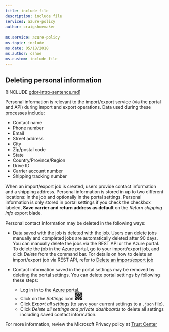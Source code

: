```yaml
---
title: include file
description: include file
services: azure-policy
author: craigshoemaker
 
ms.service: azure-policy
ms.topic: include
ms.date: 05/18/2018
ms.author: cshoe
ms.custom: include file
---
```


## Deleting personal information

[!INCLUDE [gdpr-intro-sentence.md](gdpr-intro-sentence.md)]

Personal information is relevant to the import/export service (via the portal and API) during import and export operations. Data used during these processes include:

- Contact name
- Phone number
- Email
- Street address
- City
- Zip/postal code
- State
- Country/Province/Region
- Drive ID
- Carrier account number
- Shipping tracking number

When an import/export job is created, users provide contact information and a shipping address. Personal information is stored in up to two different locations: in the job and optionally in the portal settings. Personal information is only stored in portal settings if you check the checkbox labeled, **Save carrier and return address as default** on the *Return shipping info* export blade.

Personal contact information may be deleted in the following ways:

- Data saved with the job is deleted with the job. Users can delete jobs manually and completed jobs are automatically deleted after 90 days. You can manually delete the jobs via the REST API or the Azure portal. To delete the job in the Azure portal, go to your import/export job, and click *Delete* from the command bar. For details on how to delete an import/export job via REST API, refer to [Delete an import/export job](../articles/storage/common/storage-import-export-cancelling-and-deleting-jobs.md)

- Contact information saved in the portal settings may be removed by deleting the portal settings. You can delete portal settings by following these steps:
  - Log in in to the [Azure portal](https://portal.azure.com).
  - Click on the *Settings* icon ![Azure Settings Icon](media/storage-import-export-delete-personal-info/azure-settings-icon.png)
  - Click *Export all settings* (to save your current settings to a `.json` file).
  - Click *Delete all settings and private dashboards* to delete all settings including saved contact information.

For more information, review the Microsoft Privacy policy at [Trust Center](https://www.microsoft.com/trustcenter)